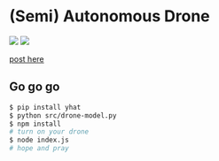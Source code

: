 # (Semi) Autonomous Drone
![](http://blog.yhat.com/static/img/drone/raw/raw-view.gif)
![](http://blog.yhat.com/static/img/drone/processed/drone-view.gif)


[post here](http://blog.yhat.com/posts/autonomous-droning-with-python.html)

## Go go go
```bash
$ pip install yhat
$ python src/drone-model.py
$ npm install
# turn on your drone
$ node index.js
# hope and pray
```
